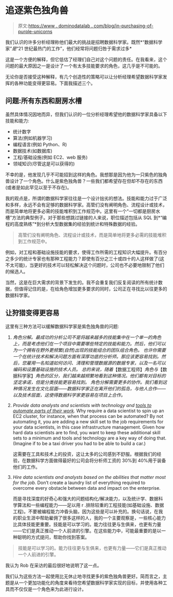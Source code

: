 # 追逐紫色独角兽

> 原文:[https://www . dominodatalab . com/blog/in-purchasing-of-purple-unicorns](https://www.dominodatalab.com/blog/in-pursuit-of-purple-unicorns)

我们认识的许多分析经理称他们最大的挑战是招聘数据科学家。既然*“数据科学家”*是*“21 世纪最热门的工作”，他们经常将问题归咎于需求过多*

这是一个方便的解释，但它低估了经理们自己对这个问题的责任。在我看来，这个问题的最大原因之一是设计了一个有太多技能要求的角色，这几乎是不可能的。

无论你是否接受这种解释，有几个创造性的策略可以让分析经理希望数据科学家发挥的各种功能变得更容易。下面我描述三个。

## 问题:所有东西和厨房水槽

虽然具体情况因地而异，但我们认识的一位分析经理希望他的数据科学家具备以下技能和能力:

*   统计数字
*   算法(例如机器学习)
*   编程语言(例如 Python、R)
*   数据技术(如数据库)
*   工程/基础设施(例如 EC2、web 服务)
*   领域知识(尽管这是可以获得的)

不幸的是，他发现几乎不可能招到这样的角色。我想那是因为他为一只紫色的独角兽设计了一个角色。什么是紫色独角兽？一些我们都希望存在但却不存在的东西(或者是如此罕见以至于不存在)。

我的观点是，所谓的数据科学家往往是一个设计拙劣的想法。技能和能力过于广泛和多样，永远不会有足够的数据科学家。高管们没有阐明角色、流程设计或技术，而是简单地将更多必需的技能堆积到工作规范中。这里有一个“一切都是厨房水槽”方法的典型例子。对于那些想跳过链接的人来说，职位描述包括从 SQL 到*“编程的高度熟练”*到分析大型数据集的经验到统计和特殊数据的经验。

> 高管们没有阐明角色、流程设计或技术，而是简单地将更多必需的技能堆积到工作规范中。

例如，对工程和基础设施技能的要求，使得工作所需的工程知识大幅提升。有百分之多少的统计专家也有那种工程能力？即使有百分之三十或四十的人这样做了(这不太可能)，当更好的技术可以轻松解决这个问题时，公司也不必要地限制了他们的候选人。

当然，这是在巨大需求的背景下发生的。我不会重复我们反复阅读的所有统计数据，但值得记住的是，在给角色增加更多要求的同时，公司正在寻找比以往更多的数据科学家。

## 让狩猎变得更容易

这里有三种方法可以缓解数据科学家是紫色独角兽的问题:

1.  *角色分解。最成功的分析公司不是将越来越多的技能集中在一个单一的角色上，而是考虑他们在一个项目中需要哪些特定的技能和能力。然后，他们可以为一个拥有在野外更频繁(自然)出现的技能组合的团队组合角色。
    也许你需要一个在统计技术和解决问题方面有深厚功底的分析师。那应该更容易找到。然后，您雇用一名知道如何访问、清理和管理数据源的数据专家，以及一名可以编码和设置基础设施的技术人员。
    总的来说，随着*【数据工程师】*角色与*【数据科学家】*角色的区分，我们越来越频繁地看到这种情况。他们都有对目标的坚定承诺，但是分类技能更容易找到。
    角色分解需要更多的协作。我们看到这种情况发生在文化层面——数据科学家正在离开他们的孤岛，与他人合作——以及技术层面，这使得数据科学家更容易在项目上合作。*
2.  *Provide data analysts and scientists with technology and [tools to automate parts of their work](https://www.dominodatalab.com?utm_source=blog&utm_medium=post&utm_campaign=in-pursuit-of-purple-unicorns).* Why require a data scientist to spin up an EC2 cluster, for instance, when that process can be automated? By not automating it, you are adding a new skill set to the job requirements for your data scientists, in this case infrastructure management. Given how hard data scientists are to find, you want to keep these additional skill sets to a minimum and tools and technology are a key way of doing that. (Imagine if to be a taxi driver you had to be able to build a car.)

    这需要在工具和技术上的投资，这让太多的公司感到不舒服。根据我们的经验，在数据科学方面做得最好的公司会将分析师工资的 30%到 40%用于装备他们的工作。

3.  *Hire data scientists and analysts based on the abilities that matter most for the job.* Don’t create a laundry list of everything required to overcome every obstacle between data and impact on the enterprise.

    而是寻找深度的好奇心和强大的问题结构化/解决能力，以及统计学、数据科学算法和一些编程能力——足以用 r .排除较重的工程技能(如基础设施、数据工程)。不要被编程能力冲昏头脑，因为这些是可以补充的。换句话说，在我的职业生涯中帮助雇佣了很多这样的人，我的一个主要观察是，一些核心能力比具体技能更重要。技能是可以学习的。能力往往更与生俱来，也更有力量——它们是真正推动一个人前进的引擎。在这些能力中，可能最重要的是以一种聪明的方式提问，帮助你找到答案。

> 技能是可以学习的。能力往往更与生俱来，也更有力量——它们是真正推动一个人前进的引擎。

我认为 Rob 在采访的最后很好地说明了这一点。

我们认为这些方法一起使用比无休止地寻找更多的紫色独角兽更好。简而言之，主题是从一个更加功能化的角度来看待您希望数据科学家实现的目标，并使用各种工具而不仅仅是一个角色来为此进行设计。